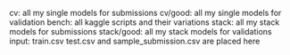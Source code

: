 cv: all my single models for submissions
cv/good: all my single models for validation
bench: all kaggle scripts and their variations
stack: all my stack models for submissions
stack/good: all my stack models for validations
input: train.csv test.csv and sample_submission.csv are placed here
